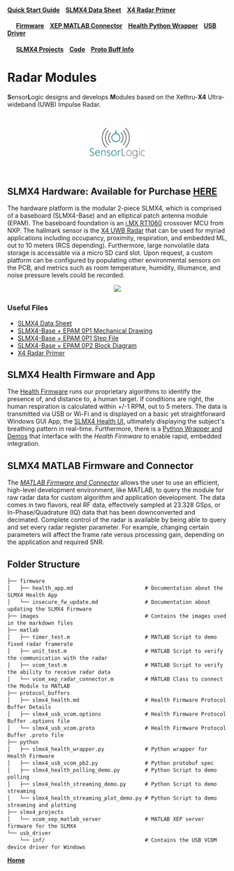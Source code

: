 #### [Quick Start Guide](unboxing_quick_start) &nbsp;&nbsp;&nbsp;[SLMX4 Data Sheet](docs/SLMX4_Data_Sheet_2022.pdf) &nbsp;&nbsp;&nbsp;[X4 Radar Primer](docs/XTAN-13_XeThruX4RadarUserGuide_rev_a.pdf)

#### &nbsp;&nbsp;&nbsp;&nbsp;&nbsp;&nbsp;[Firmware](firmware) &nbsp;&nbsp;&nbsp;[XEP MATLAB Connector](matlab) &nbsp;&nbsp;&nbsp;[Health Python Wrapper](python) &nbsp;&nbsp;&nbsp;[USB Driver](usb_driver)

#### &nbsp;&nbsp;&nbsp;&nbsp;&nbsp;&nbsp;[SLMX4 Projects](slmx4_projects) &nbsp;&nbsp;&nbsp;[Code](https://github.com/SensorLogicInc/modules/tree/main/slmx4_projects) &nbsp;&nbsp;&nbsp;[Proto Buff Info](protocol_buffers)  

# Radar Modules

**S**ensor**L**ogic designs and develops **M**odules based on the Xethru-**X4** Ultra-wideband (UWB) Impulse Radar.

&nbsp; 

<p align="center">
  <a href="https://sensorlogicinc.github.io/modules/"><img src="images/sli_logo.png" style="width:25%" /></a>
</p>

&nbsp; 

## SLMX4 Hardware: Available for Purchase [HERE](https://sensorlogic.store/collections/uwb-radar-modules/products/slmx4-uwb-radar-module)
The hardware platform is the modular 2-piece SLMX4, which is comprised of a baseboard (SLMX4-Base) and an elliptical patch antenna module (EPAM). The baseboard foundation is an [i.MX RT1060](https://www.nxp.com/products/processors-and-microcontrollers/arm-microcontrollers/i-mx-rt-crossover-mcus/i-mx-rt1060-crossover-mcu-with-arm-cortex-m7-core:i.MX-RT1060) crossover MCU from NXP. The hallmark sensor is the [X4 UWB Radar](https://novelda.com/x4-soc.html) that can be used for myriad applications including occupancy, proximity, respiration, and embedded ML, out to 10 meters (RCS depending). Furthermore, large nonvolatile data storage is accessable via a micro SD card slot. Upon request, a custom platform can be configured by populating other environmental sensors on the PCB, and metrics such as room temperature, humidity, illiumance, and noise pressure levels could be recorded.   

<p align="center">
  <a href="https://sensorlogicinc.github.io/modules/"><img src="images/slmx4_white_render.png" /></a>
</p>

### Useful Files
 - [SLMX4 Data Sheet](docs/SLMX4_Data_Sheet_2022.pdf)
 - [SLMX4-Base + EPAM 0P1 Mechanical Drawing](https://modules-release.s3-us-west-2.amazonaws.com/hardware/SLMX4-Base+2P1+PCB+Mechanical.PDF)
 - [SLMX4-Base + EPAM 0P1 Step File](https://modules-release.s3-us-west-2.amazonaws.com/hardware/SLMX4-Base+2P1.step)
 - [SLMX4-Base + EPAM 0P2 Block Diagram](images/slmx4-base_epam0p2_system_architecture.png)
 - [X4 Radar Primer](docs/XTAN-13_XeThruX4RadarUserGuide_rev_a.pdf)

## SLMX4 Health Firmware and App
The [Health Firmware](https://modules-release.s3-us-west-2.amazonaws.com/firmware/slmx4_base_usb_vcom_pb_dsp-epam0P1.s19) runs our proprietary algorithms to identify the presence of, and distance to, a human target. If conditions are right, the human respiration is calculated within +/-1 RPM, out to 5 meters. The data is transmitted via USB or Wi-Fi and is displayed on a basic yet straightforward Windows GUI App, the [SLMX4 Health UI](firmware/health_app.md), ultimately displaying the subject's breathing pattern in real-time. Furthermore, there is a [Python Wrapper and Demos](python) that interface with the _Health Firmware_ to enable rapid, embedded integration.

## SLMX4 MATLAB Firmware and Connector
The _[MATLAB Firmware and Connector](matlab/readme.md)_ allows the user to use an efficient, high-level development environment, like MATLAB, to query the module for raw radar data for custom algorithm and application development. The data comes in two flavors, real RF data, effectively sampled at 23.328 GSps, or In-Phase/Quadrature (IQ) data that has been downconverted and decimated. Complete control of the radar is available by being able to query and set every radar register parameter. For example, changing certain parameters will affect the frame rate versus processing gain, depending on the application and required SNR. 

## Folder Structure
```
├── firmware
│   ├── health_app.md                       # Documentation about the SLMX4 Health App
│   └── insecure_fw_update.md               # Documentation about updating the SLMX4 Firmware
├── images                                  # Contains the images used in the markdown files
├── matlab
│   ├── timer_test.m                        # MATLAB Script to demo fixed radar framerate
│   ├── unit_test.m                         # MATLAB Script to verify the communication with the radar
│   ├── vcom_test.m                         # MATLAB Script to verify the ability to receive radar data
│   └── vcom_xep_radar_connector.m          # MATLAB Class to connect the Module to MATLAB
├── protocol_buffers
│   ├── slmx4_health.md                     # Health Firmware Protocol Buffer Details
│   ├── slmx4_usb_vcom.options              # Health Firmware Protocol Buffer .options file
│   └── slmx4_usb_vcom.proto                # Health Firmware Protocol Buffer .proto file
├── python
│   ├── slmx4_health_wrapper.py             # Python wrapper for Health Firmware
│   ├── slmx4_usb_vcom_pb2.py               # Python protobuf spec
│   ├── slmx4_health_polling_demo.py        # Python Script to demo polling
│   ├── slmx4_health_streaming_demo.py      # Python Script to demo streaming
│   └── slmx4_health_streaming_plot_demo.py # Python Script to demo streaming and plotting
├── slmx4_projects
│   └── vcom_xep_matlab_server              # MATLAB XEP server firmware for the SLMX4
└── usb_driver
    └── inf/                                # Contains the USB VCOM device driver for Windows 
```

**[Home](https://www.sensorlogic.ai/)**
